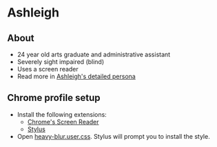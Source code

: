 # Ashleigh

## About

- 24 year old arts graduate and administrative assistant
- Severely sight impaired (blind)
- Uses a screen reader
- Read more in [Ashleigh's detailed persona](https://www.gov.uk/government/publications/understanding-disabilities-and-impairments-user-profiles/ashleigh-partially-sighted-screenreader-user)

## Chrome profile setup

- Install the following extensions:
  - [Chrome's Screen Reader](https://chrome.google.com/webstore/detail/screen-reader/kgejglhpjiefppelpmljglcjbhoiplfn?hl=en)
  - [Stylus](https://chrome.google.com/webstore/detail/stylus/clngdbkpkpeebahjckkjfobafhncgmne?hl=en)
- Open [heavy-blur.user.css](https://alphagov.github.io/accessibility-personas/raw_assets/heavy-blur.user.css). Stylus will prompt you to install the style.
